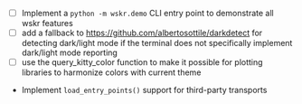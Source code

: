 - [ ] Implement a `python -m wskr.demo` CLI entry point to demonstrate all wskr features
- [ ] add a fallback to <https://github.com/albertosottile/darkdetect> for detecting dark/light mode if the terminal does not specifically implement dark/light mode reporting
- [ ] use the query_kitty_color function to make it possible for plotting libraries to harmonize colors with current theme
- Implement `load_entry_points()` support for third-party transports
